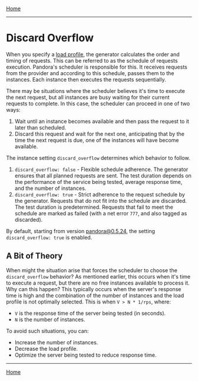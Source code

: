 [Home](../../index.md)

---

# Discard Overflow

When you specify a [load profile](../load-profile.md), the generator calculates the order and timing of requests. This
can be referred to as the schedule of requests execution. Pandora's scheduler is responsible for this. It receives
requests from the provider and according to this schedule, passes them to the instances. Each instance then executes the
requests sequentially.

There may be situations where the scheduler believes it's time to execute the next request, but all instances are busy
waiting for their current requests to complete. In this case, the scheduler can proceed in one of two ways:

1. Wait until an instance becomes available and then pass the request to it later than scheduled.
2. Discard this request and wait for the next one, anticipating that by the time the next request is due, one of the
   instances will have become available.

The instance setting `discard_overflow` determines which behavior to follow.

1. `discard_overflow: false` - Flexible schedule adherence. The generator ensures that all planned requests are sent.
   The test duration depends on the performance of the service being tested, average response time, and the number of
   instances.
2. `discard_overflow: true` - Strict adherence to the request schedule by the generator. Requests that do not fit into
   the schedule are discarded. The test duration is predetermined. Requests that fail to meet the schedule are marked as
   failed (with a net error `777`, and also tagged as discarded).

By default, starting from version pandora@0.5.24, the setting `discard_overflow: true` is enabled.

## A Bit of Theory

When might the situation arise that forces the scheduler to choose the `discard_overflow` behavior? As mentioned
earlier, this occurs when it's time to execute a request, but there are no free instances available to process it. Why
can this happen? This typically occurs when the server's response time is high and the combination of the number of
instances and the load profile is not optimally selected. This is when `V > N * 1/rps`, where:

- `V` is the response time of the server being tested (in seconds).
- `N` is the number of instances.

To avoid such situations, you can:

- Increase the number of instances.
- Decrease the load profile.
- Optimize the server being tested to reduce response time.

---

[Home](../../index.md)
